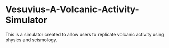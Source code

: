# Vesuvius-A-Volcanic-Activity-Simulator
 This is a simulator created to allow users to replicate volcanic activity using physics and seismology.
